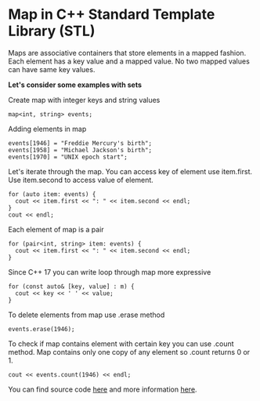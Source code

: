 # Map in C++ Standard Template Library (STL)
Maps are associative containers that store elements in a mapped fashion. Each element has a key value and a mapped value. No two mapped values can have same key values.


**Let's consider some examples with sets**


  Create map with integer keys and string values
  ```
  map<int, string> events;
  ```
  Adding elements in map
  ```
  events[1946] = "Freddie Mercury's birth";
  events[1958] = "Michael Jackson's birth";
  events[1970] = "UNIX epoch start";
  ```
  Let's iterate through the map.
  You can access key of element use item.first. Use item.second to access value of element.
  ```
  for (auto item: events) {
    cout << item.first << ": " << item.second << endl;
  }
  cout << endl;
  ```
  
  Each element of map is a pair
  ```
  for (pair<int, string> item: events) {
    cout << item.first << ": " << item.second << endl;
  }
  ```
  Since C++ 17 you can write loop through map more expressive
  ```
  for (const auto& [key, value] : m) {
    cout << key << ' ' << value;
  }
  ```


  To delete elements from map use .erase method
  ```
  events.erase(1946);
  ```
  
  To check if map contains element with certain key you can use .count method.
  Map contains only one copy of any element so .count returns 0 or 1.
  ```
  cout << events.count(1946) << endl;
  ```


You can find source code [here](maps.cpp) and more information [here](https://en.cppreference.com/w/cpp/container/map).